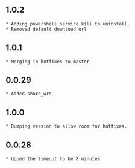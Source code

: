 ## 1.0.2
	* Adding powershell service kill to uninstall. 
	* Removed default download url
## 1.0.1
	* Merging in hotfixes to master
## 0.0.29
	* Added share_wrs
## 1.0.0
	* Bumping version to allow room for hotfixes.
## 0.0.28
	* Upped the timeout to be 8 minutes